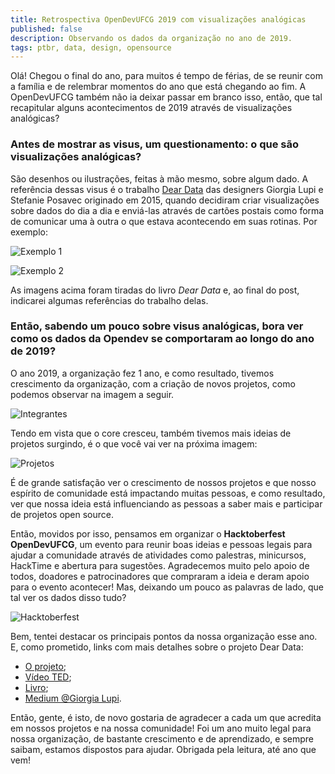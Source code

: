 ```yaml
---
title: Retrospectiva OpenDevUFCG 2019 com visualizações analógicas
published: false
description: Observando os dados da organização no ano de 2019.
tags: ptbr, data, design, opensource
---
```


Olá! Chegou o final do ano, para muitos é tempo de férias, de se reunir com a família e de relembrar momentos do ano que está chegando ao fim. A OpenDevUFCG também não ia deixar passar em branco isso, então, que tal recapitular alguns acontecimentos de 2019 através de visualizações analógicas?

### Antes de mostrar as visus, um questionamento: o que são visualizações analógicas? 

São desenhos ou ilustrações, feitas à mão mesmo, sobre algum dado. A referência dessas visus é o trabalho [Dear Data](http://www.dear-data.com/theproject) das designers Giorgia Lupi e Stefanie Posavec originado em 2015, quando decidiram criar visualizações sobre dados do dia a dia e enviá-las através de cartões postais como forma de comunicar uma à outra o que estava acontecendo em suas rotinas. Por exemplo:

![Exemplo 1](https://thepracticaldev.s3.amazonaws.com/i/e6soc2j62svs4xmzx8id.jpeg)

![Exemplo 2](https://thepracticaldev.s3.amazonaws.com/i/fvh56hxw83setj9828ip.jpg)

As imagens acima foram tiradas do livro _Dear Data_ e, ao final do post, indicarei algumas referências do trabalho delas.

### Então, sabendo um pouco sobre visus analógicas, bora ver como os dados da Opendev se comportaram ao longo do ano de 2019? 

O ano 2019, a organização fez 1 ano, e como resultado, tivemos crescimento da organização, com a criação de novos projetos, como podemos observar na imagem a seguir.

![Integrantes](https://thepracticaldev.s3.amazonaws.com/i/i7gekvfk1uh8u1a1qmda.jpeg) 

Tendo em vista que o core cresceu, também tivemos mais ideias de projetos surgindo, é o que você vai ver na próxima imagem:

![Projetos](https://thepracticaldev.s3.amazonaws.com/i/s69p68sabq47onmwc4ji.jpeg)

É de grande satisfação ver o crescimento de nossos projetos e que nosso espírito de comunidade está impactando muitas pessoas, e como resultado, ver que nossa ideia está influenciando as pessoas a saber mais e participar de projetos open source. 

Então, movidos por isso, pensamos em organizar o **Hacktoberfest OpenDevUFCG**, um evento para reunir boas ideias e pessoas legais para ajudar a comunidade através de atividades como palestras, minicursos, HackTime e abertura para sugestões. Agradecemos muito pelo apoio de todos, doadores e patrocinadores que compraram a ideia e deram apoio para o evento acontecer! Mas, deixando um pouco as palavras de lado, que tal ver os dados disso tudo?

![Hacktoberfest](https://thepracticaldev.s3.amazonaws.com/i/irk9d9e5jedlamja2a21.jpeg)

Bem, tentei destacar os principais pontos da nossa organização esse ano. E, como prometido, links com mais detalhes sobre o projeto Dear Data:

- [O projeto](http://www.dear-data.com/theproject);
- [Vídeo TED](https://www.ted.com/talks/giorgia_lupi_how_we_can_find_ourselves_in_data);
- [Livro](http://www.dear-data.com/thebook);
- [Medium @Giorgia Lupi](https://medium.com/@giorgialupi).

Então, gente, é isto, de novo gostaria de agradecer a cada um que acredita em nossos projetos e na nossa comunidade! Foi um ano muito legal para nossa organização, de bastante crescimento e de aprendizado, e sempre saibam, estamos dispostos para ajudar. Obrigada pela leitura, até ano que vem!
